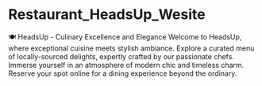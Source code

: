 # Restaurant_HeadsUp_Wesite
 🍽️ HeadsUp - Culinary Excellence and Elegance  Welcome to HeadsUp, where exceptional cuisine meets stylish ambiance. Explore a curated menu of locally-sourced delights, expertly crafted by our passionate chefs. Immerse yourself in an atmosphere of modern chic and timeless charm. Reserve your spot online for a dining experience beyond the ordinary.
